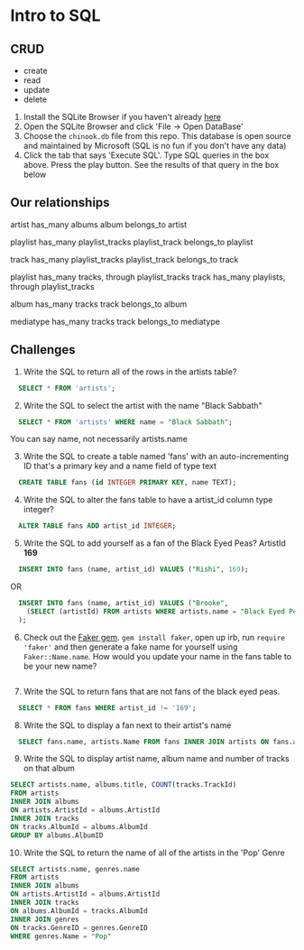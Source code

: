 # Intro to SQL

## CRUD
- create
- read
- update
- delete


1. Install the SQLite Browser if you haven't already [here](http://sqlitebrowser.org/)
2. Open the SQLite Browser and click 'File -> Open DataBase'
3. Choose the `chinook.db` file from this repo. This database is open source and maintained by Microsoft (SQL is no fun if you don't have any data)
4. Click the tab that says 'Execute SQL'. Type SQL queries in the box above. Press the play button. See the results of that query in the box below

## Our relationships

artist has_many albums
album belongs_to artist

playlist has_many playlist_tracks
playlist_track belongs_to playlist

track has_many playlist_tracks
playlist_track belongs_to track

playlist has_many tracks, through playlist_tracks
track has_many playlists, through playlist_tracks

album has_many tracks
track belongs_to album

mediatype has_many tracks
track belongs_to mediatype

## Challenges

1. Write the SQL to return all of the rows in the artists table?

  ```SQL
    SELECT * FROM 'artists';
  ```

2. Write the SQL to select the artist with the name "Black Sabbath"

  ```SQL
    SELECT * FROM 'artists' WHERE name = "Black Sabbath";
  ```
  You can say name, not necessarily artists.name

3. Write the SQL to create a table named 'fans' with an auto-incrementing ID that's a primary key and a name field of type text

  ```sql
    CREATE TABLE fans (id INTEGER PRIMARY KEY, name TEXT);
  ```

4. Write the SQL to alter the fans table to have a artist_id column type integer?

  ```sql
    ALTER TABLE fans ADD artist_id INTEGER;
  ```

5. Write the SQL to add yourself as a fan of the Black Eyed Peas? ArtistId **169**

  ```sql
    INSERT INTO fans (name, artist_id) VALUES ("Rishi", 169);
  ```

  OR

  ```sql
    INSERT INTO fans (name, artist_id) VALUES ("Brooke",
      (SELECT (artistId) FROM artists WHERE artists.name = "Black Eyed Peas")
    );
  ```

6. Check out the [Faker gem](https://github.com/stympy/faker). `gem install faker`, open up irb, run `require 'faker'` and then generate a fake name for yourself using `Faker::Name.name`. How would you update your name in the fans table to be your new name?

   ```sql
   ```

7. Write the SQL to return fans that are not fans of the black eyed peas.

  ```sql
    SELECT * FROM fans WHERE artist_id != '169';
  ```

8. Write the SQL to display a fan next to their artist's name

  ```sql
    SELECT fans.name, artists.Name FROM fans INNER JOIN artists ON fans.artist_id = artists.ArtistId;
  ```

9. Write the SQL to display artist name, album name and number of tracks on that album

  ```sql
  SELECT artists.name, albums.title, COUNT(tracks.TrackId)
  FROM artists
  INNER JOIN albums
  ON artists.ArtistId = albums.ArtistId
  INNER JOIN tracks
  ON tracks.AlbumId = albums.AlbumId
  GROUP BY albums.AlbumID
  ```

10. Write the SQL to return the name of all of the artists in the 'Pop' Genre

  ```sql
  SELECT artists.name, genres.name
  FROM artists
  INNER JOIN albums
  ON artists.ArtistId = albums.ArtistId
  INNER JOIN tracks
  ON albums.AlbumId = tracks.AlbumId
  INNER JOIN genres
  ON tracks.GenreID = genres.GenreID
  WHERE genres.Name = "Pop"
  ```
